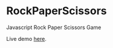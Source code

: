 # RockPaperScissors
Javascript Rock Paper Scissors Game

Live demo [here](https://hextobin.github.io/RockPaperScissors/).
